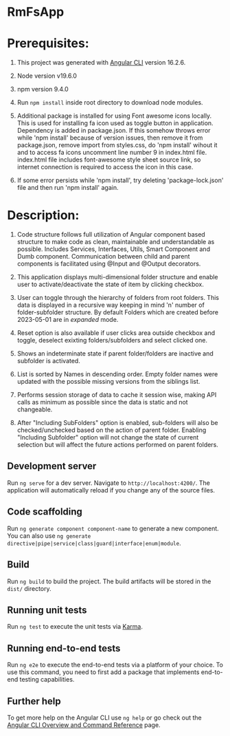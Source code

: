 # RmFsApp

# Prerequisites:
1. This project was generated with [Angular CLI](https://github.com/angular/angular-cli) version 16.2.6.

2. Node version v19.6.0

3. npm version 9.4.0

4. Run `npm install` inside root directory to download node modules. 

5. Additional package is installed for using Font awesome icons locally. This is used for installing fa icon used as toggle button in application. Dependency is added in package.json. If this somehow throws error while 'npm install' because of version issues, then remove it from package.json, remove import from styles.css, do 'npm install' wihout it and to access fa icons uncomment line number 9 in index.html file. index.html file includes font-awesome style sheet source link, so internet connection is required to access the icon in this case.

6. If some error persists while 'npm install', try deleting 'package-lock.json' file and then run 'npm install' again.


# Description:

1. Code structure follows full utilization of Angular component based structure to make code as clean, maintainable and understandable as possible. Includes Services, Interfaces, Utils, Smart Component and Dumb component. Communication between child and parent components is facilitated using @Input and @Output decorators. 

2. This application displays multi-dimensional folder structure and enable user to activate/deactivate the state of item by clicking checkbox.

3. User can toggle through the hierarchy of folders from root folders. This data is displayed in a recursive way keeping in mind 'n' number of folder-subfolder structure. By default Folders which are created before 2023-05-01 are in *expanded* mode.

4. Reset option is also available if user clicks area outside checkbox and toggle, deselect exixting folders/subfolders and select clicked one. 

5. Shows an indeterminate state if parent folder/folders are inactive and subfolder is activated.

6. List is sorted by Names in descending order. Empty folder names were updated with the possible missing versions from the siblings list.  

7. Performs session storage of data to cache it session wise, making API calls as minimum as possible since the data is static and not changeable. 

8. After "Including SubFolders" option is enabled, sub-folders will also be checked/unchecked based on the action of parent folder. Enabling "Including Subfolder" option will not change the state of current selection but will affect the future actions performed on parent folders.


## Development server

Run `ng serve` for a dev server. Navigate to `http://localhost:4200/`. The application will automatically reload if you change any of the source files.

## Code scaffolding

Run `ng generate component component-name` to generate a new component. You can also use `ng generate directive|pipe|service|class|guard|interface|enum|module`.

## Build

Run `ng build` to build the project. The build artifacts will be stored in the `dist/` directory.

## Running unit tests

Run `ng test` to execute the unit tests via [Karma](https://karma-runner.github.io).

## Running end-to-end tests

Run `ng e2e` to execute the end-to-end tests via a platform of your choice. To use this command, you need to first add a package that implements end-to-end testing capabilities.

## Further help

To get more help on the Angular CLI use `ng help` or go check out the [Angular CLI Overview and Command Reference](https://angular.io/cli) page.
